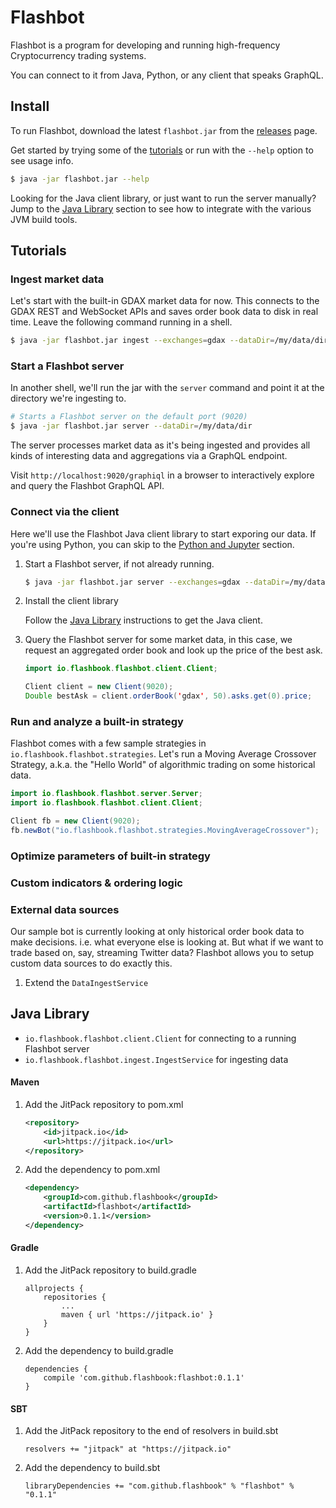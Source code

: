 # Flashbot

Flashbot is a program for developing and running high-frequency Cryptocurrency trading systems.

You can connect to it from Java, Python, or any client that speaks GraphQL.

## Install
To run Flashbot, download the latest `flashbot.jar` from the [releases](https://github.com/flashbook/flashbot/releases) page.

Get started by trying some of the [tutorials](https://github.com/flashbook/flashbot#tutorials) or run with the `--help` option to see usage info.
```bash
$ java -jar flashbot.jar --help
```

Looking for the Java client library, or just want to run the server manually? Jump to the [Java Library](https://github.com/flashbook/flashbot#java-library) section to see how to integrate with the various JVM build tools.

## Tutorials

### Ingest market data
Let's start with the built-in GDAX market data for now. This connects to the GDAX REST and WebSocket APIs and saves order book data to disk in real time. Leave the following command running in a shell.
```bash
$ java -jar flashbot.jar ingest --exchanges=gdax --dataDir=/my/data/dir
```

### Start a Flashbot server
In another shell, we'll run the jar with the `server` command and point it at the directory we're ingesting to.
```bash
# Starts a Flashbot server on the default port (9020)
$ java -jar flashbot.jar server --dataDir=/my/data/dir
```

The server processes market data as it's being ingested and provides all kinds of interesting data and aggregations via a GraphQL endpoint.

Visit `http://localhost:9020/graphiql` in a browser to interactively explore and query the Flashbot GraphQL API.

### Connect via the client
Here we'll use the Flashbot Java client library to start exporing our data. If you're using Python, you can skip to the [Python and Jupyter](https://github.com/flashbook/flashbot#python-and-jupyter) section.

1. Start a Flashbot server, if not already running.
    ```bash
    $ java -jar flashbot.jar server --exchanges=gdax --dataDir=/my/data/dir
    ```

2. Install the client library
    
    Follow the [Java Library](https://github.com/flashbook/flashbot#java-library) instructions to get the Java client.

3. Query the Flashbot server for some market data, in this case, we request an aggregated order book and look up the price of the best ask.

    ```java
    import io.flashbook.flashbot.client.Client;
    
    Client client = new Client(9020);
    Double bestAsk = client.orderBook('gdax', 50).asks.get(0).price;
    ```

### Run and analyze a built-in strategy
Flashbot comes with a few sample strategies in `io.flashbook.flashbot.strategies`. Let's run a Moving Average Crossover Strategy, a.k.a. the "Hello World" of algorithmic trading on some historical data.

```java
import io.flashbook.flashbot.server.Server;
import io.flashbook.flashbot.client.Client;

Client fb = new Client(9020);
fb.newBot("io.flashbook.flashbot.strategies.MovingAverageCrossover");
```

### Optimize parameters of built-in strategy

### Custom indicators & ordering logic

### External data sources
Our sample bot is currently looking at only historical order book data to make decisions. i.e. what everyone else is looking at. But what if we want to trade based on, say, streaming Twitter data? Flashbot allows you to setup custom data sources to do exactly this.

1. Extend the `DataIngestService`

## Java Library
- `io.flashbook.flashbot.client.Client` for connecting to a running Flashbot server
- `io.flashbook.flashbot.ingest.IngestService` for ingesting data

#### Maven
1. Add the JitPack repository to pom.xml
    ```xml
    <repository>
        <id>jitpack.io</id>
        <url>https://jitpack.io</url>
    </repository>
    ```

2. Add the dependency to pom.xml
    ```xml
    <dependency>
        <groupId>com.github.flashbook</groupId>
        <artifactId>flashbot</artifactId>
        <version>0.1.1</version>
    </dependency>
    ```

#### Gradle
1. Add the JitPack repository to build.gradle
    ```
    allprojects {
        repositories {
            ...
            maven { url 'https://jitpack.io' }
        }
    }
    ```
    
2. Add the dependency to build.gradle
    ```
    dependencies {
        compile 'com.github.flashbook:flashbot:0.1.1'
    }
    ```

#### SBT
1. Add the JitPack repository to the end of resolvers in build.sbt
    ```
    resolvers += "jitpack" at "https://jitpack.io"
    ```
    
2. Add the dependency to build.sbt
    ```
    libraryDependencies += "com.github.flashbook" % "flashbot" % "0.1.1"
    ```

